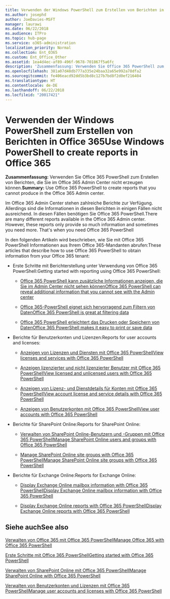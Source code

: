 ```yaml
---
title: Verwenden der Windows PowerShell zum Erstellen von Berichten in Office 365
ms.author: josephd
author: JoeDavies-MSFT
manager: laurawi
ms.date: 06/22/2018
ms.audience: ITPro
ms.topic: hub-page
ms.service: o365-administration
localization_priority: Normal
ms.collection: Ent_O365
ms.custom: Ent_Office_Other
ms.assetid: 1ea4d4ec-af89-496f-9678-701867f5a6fc
description: 'Zusammenfassung: Verwenden Sie Office 365 PowerShell zum Erstellen von Berichten, die Sie im Office 365 Admin Center nicht erzeugen können.'
ms.openlocfilehash: 381a07d48db777a335e24baa32a65e992a78dfa2
ms.sourcegitcommit: fe406eacd92dd5b3bd8c127b7bd8f2d0ef216404
ms.translationtype: HT
ms.contentlocale: de-DE
ms.lasthandoff: 06/22/2018
ms.locfileid: "20017421"
---
```

# <a name="use-windows-powershell-to-create-reports-in-office-365"></a><span data-ttu-id="a1f91-103">Verwenden der Windows PowerShell zum Erstellen von Berichten in Office 365</span><span class="sxs-lookup"><span data-stu-id="a1f91-103">Use Windows PowerShell to create reports in Office 365</span></span>

 <span data-ttu-id="a1f91-104">**Zusammenfassung:** Verwenden Sie Office 365 PowerShell zum Erstellen von Berichten, die Sie im Office 365 Admin Center nicht erzeugen können.</span><span class="sxs-lookup"><span data-stu-id="a1f91-104">**Summary:** Use Office 365 PowerShell to create reports that you cannot produce in the Office 365 Admin center.</span></span>
  
<span data-ttu-id="a1f91-p101">Im Office 365 Admin Center stehen zahlreiche Berichte zur Verfügung. Allerdings sind die Informationen in diesen Berichten in einigen Fällen nicht ausreichend. In diesen Fällen benötigen Sie Office 365 PowerShell.</span><span class="sxs-lookup"><span data-stu-id="a1f91-p101">There are many different reports available in the Office 365 Admin center. However, these reports only provide so much information and sometimes you need more. That's when you need Office 365 PowerShell</span></span>
  
<span data-ttu-id="a1f91-108">In den folgenden Artikeln wird beschrieben, wie Sie mit Office 365 PowerShell Informationen aus Ihrem Office 365-Mandanten abrufen:</span><span class="sxs-lookup"><span data-stu-id="a1f91-108">These articles that describe how to use Office 365 PowerShell to obtain information from your Office 365 tenant:</span></span>
  
- <span data-ttu-id="a1f91-109">Erste Schritte mit Berichterstellung unter Verwendung von Office 365 PowerShell:</span><span class="sxs-lookup"><span data-stu-id="a1f91-109">Getting started with reporting using Office 365 PowerShell:</span></span>
    
  - [<span data-ttu-id="a1f91-110">Office 365 PowerShell kann zusätzliche Informationen anzeigen, die Sie im Admin Center nicht sehen können</span><span class="sxs-lookup"><span data-stu-id="a1f91-110">Office 365 PowerShell can reveal additional information that you cannot see with the Admin center</span></span>](https://technet.microsoft.com/library/dn568034.aspx#reveal)
    
  - [<span data-ttu-id="a1f91-111">Office 365-PowerShell eignet sich hervorragend zum Filtern von Daten</span><span class="sxs-lookup"><span data-stu-id="a1f91-111">Office 365 PowerShell is great at filtering data</span></span>](https://technet.microsoft.com/library/dn568034.aspx#filter)
    
  - [<span data-ttu-id="a1f91-112">Office 365 PowerShell erleichtert das Drucken oder Speichern von Daten</span><span class="sxs-lookup"><span data-stu-id="a1f91-112">Office 365 PowerShell makes it easy to print or save data</span></span>](https://technet.microsoft.com/library/dn568034.aspx#printsave)
    
- <span data-ttu-id="a1f91-113">Berichte für Benutzerkonten und Lizenzen:</span><span class="sxs-lookup"><span data-stu-id="a1f91-113">Reports for user accounts and licenses:</span></span>
    
  - [<span data-ttu-id="a1f91-114">Anzeigen von Lizenzen und Diensten mit Office 365 PowerShell</span><span class="sxs-lookup"><span data-stu-id="a1f91-114">View licenses and services with Office 365 PowerShell</span></span>](view-licenses-and-services-with-office-365-powershell.md)
    
  - [<span data-ttu-id="a1f91-115">Anzeigen lizenzierter und nicht lizenzierter Benutzer mit Office 365 PowerShell</span><span class="sxs-lookup"><span data-stu-id="a1f91-115">View licensed and unlicensed users with Office 365 PowerShell</span></span>](view-licensed-and-unlicensed-users-with-office-365-powershell.md)
    
  - [<span data-ttu-id="a1f91-116">Anzeigen von Lizenz- und Dienstdetails für Konten mit Office 365 PowerShell</span><span class="sxs-lookup"><span data-stu-id="a1f91-116">View account license and service details with Office 365 PowerShell</span></span>](view-account-license-and-service-details-with-office-365-powershell.md)
    
  - [<span data-ttu-id="a1f91-117">Anzeigen von Benutzerkonten mit Office 365 PowerShell</span><span class="sxs-lookup"><span data-stu-id="a1f91-117">View user accounts with Office 365 PowerShell</span></span>](view-user-accounts-with-office-365-powershell.md)
    
- <span data-ttu-id="a1f91-118">Berichte für SharePoint Online:</span><span class="sxs-lookup"><span data-stu-id="a1f91-118">Reports for SharePoint Online:</span></span>
    
  - [<span data-ttu-id="a1f91-119">Verwalten von SharePoint Online-Benutzern und -Gruppen mit Office 365 PowerShell</span><span class="sxs-lookup"><span data-stu-id="a1f91-119">Manage SharePoint Online users and groups with Office 365 PowerShell</span></span>](http://technet.microsoft.com/library/9680af2e-a965-4e62-92ee-da72105c7800.aspx)
    
  - [<span data-ttu-id="a1f91-120">Manage SharePoint Online site groups with Office 365 PowerShell</span><span class="sxs-lookup"><span data-stu-id="a1f91-120">Manage SharePoint Online site groups with Office 365 PowerShell</span></span>](http://technet.microsoft.com/library/122f4099-c78d-4cce-bab0-4343b04596ae.aspx)
    
- <span data-ttu-id="a1f91-121">Berichte für Exchange Online:</span><span class="sxs-lookup"><span data-stu-id="a1f91-121">Reports for Exchange Online:</span></span>
    
  - [<span data-ttu-id="a1f91-122">Display Exchange Online mailbox information with Office 365 PowerShell</span><span class="sxs-lookup"><span data-stu-id="a1f91-122">Display Exchange Online mailbox information with Office 365 PowerShell</span></span>](http://technet.microsoft.com/library/13843002-56ca-4b75-81c5-84386522b01b.aspx)
    
  - [<span data-ttu-id="a1f91-123">Display Exchange Online reports with Office 365 PowerShell</span><span class="sxs-lookup"><span data-stu-id="a1f91-123">Display Exchange Online reports with Office 365 PowerShell</span></span>](http://technet.microsoft.com/library/4873a063-9fc4-4ed9-826a-6e935fef61d4.aspx)
    
## <a name="see-also"></a><span data-ttu-id="a1f91-124">Siehe auch</span><span class="sxs-lookup"><span data-stu-id="a1f91-124">See also</span></span>

#### 

[<span data-ttu-id="a1f91-125">Verwalten von Office 365 mit Office 365 PowerShell</span><span class="sxs-lookup"><span data-stu-id="a1f91-125">Manage Office 365 with Office 365 PowerShell</span></span>](manage-office-365-with-office-365-powershell.md)
  
[<span data-ttu-id="a1f91-126">Erste Schritte mit Office 365 PowerShell</span><span class="sxs-lookup"><span data-stu-id="a1f91-126">Getting started with Office 365 PowerShell</span></span>](getting-started-with-office-365-powershell.md)
  
[<span data-ttu-id="a1f91-127">Verwalten von SharePoint Online mit Office 365 PowerShell</span><span class="sxs-lookup"><span data-stu-id="a1f91-127">Manage SharePoint Online with Office 365 PowerShell</span></span>](manage-sharepoint-online-with-office-365-powershell.md)
  
[<span data-ttu-id="a1f91-128">Verwalten von Benutzerkonten und Lizenzen mit Office 365 PowerShell</span><span class="sxs-lookup"><span data-stu-id="a1f91-128">Manage user accounts and licenses with Office 365 PowerShell</span></span>](manage-user-accounts-and-licenses-with-office-365-powershell.md)
  
